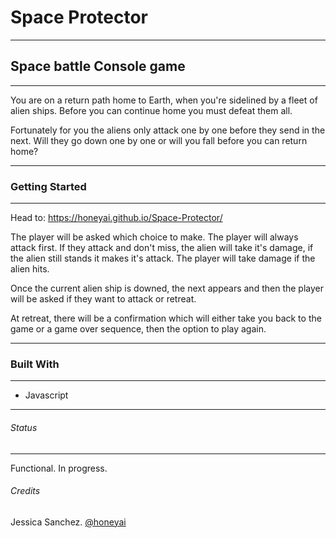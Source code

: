 # Space Protector
___
## Space battle Console game
___

You are on a return path home to Earth, when you're sidelined by a fleet of alien ships. Before you can continue home you must defeat them all. 

Fortunately for you the aliens only attack one by one before they send in the next. Will they go down one by one or will you fall before you can return home?

___
### Getting Started
___
Head to: https://honeyai.github.io/Space-Protector/

The player will be asked which choice to make. The player will always attack first. If they attack and don't miss, the alien will take it's damage, if the alien still stands it makes it's attack. The player will take damage if the alien hits. 

Once the current alien ship is downed, the next appears and then the player will be asked if they want to attack or retreat. 

At retreat, there will be a confirmation which will either take you back to the game or a game over sequence, then the option to play again.
___
### Built With
___
* Javascript
___

###### Status
___
Functional. In progress.
###### Credits
Jessica Sanchez. [@honeyai](https://github.com/honeyai/)

